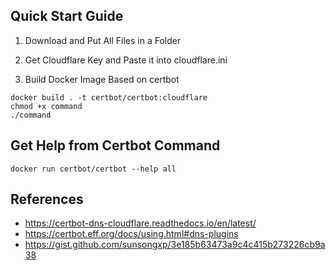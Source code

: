 ## Quick Start Guide

1. Download and Put All Files in a Folder

2. Get Cloudflare Key and Paste it into cloudflare.ini

3. Build Docker Image Based on certbot

```
docker build . -t certbot/certbot:cloudflare
chmod +x command
./command
```

## Get Help from Certbot Command
```
docker run certbot/certbot --help all
```

## References
- https://certbot-dns-cloudflare.readthedocs.io/en/latest/
- https://certbot.eff.org/docs/using.html#dns-plugins
- https://gist.github.com/sunsongxp/3e185b63473a9c4c415b273226cb9a38

